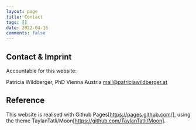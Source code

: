 ```yaml
---
layout: page
title: Contact
tags: []
date: 2022-04-16
comments: false
---
```

## Contact & Imprint

Accountable for this website:

Patricia Wildberger, PhD
Vienna
Austria
mail@patriciawildberger.at

## Reference

This website is realised with Github Pages[https://pages.github.com/], using the theme TaylanTatli/Moon[https://github.com/TaylanTatli/Moon].

